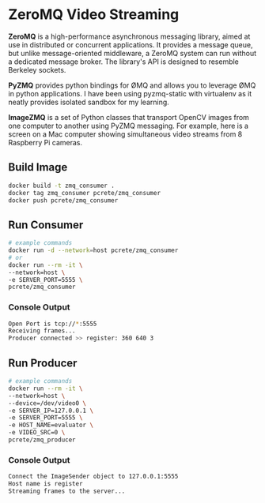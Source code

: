 # ZeroMQ Video Streaming

**ZeroMQ** is a high-performance asynchronous messaging library, aimed at use in distributed or concurrent applications. It provides a message queue, but unlike message-oriented middleware, a ZeroMQ system can run without a dedicated message broker. The library's API is designed to resemble Berkeley sockets.

**PyZMQ** provides python bindings for ØMQ and allows you to leverage ØMQ in python applications. I have been using pyzmq-static with virtualenv as it neatly provides isolated sandbox for my learning.

**ImageZMQ** is a set of Python classes that transport OpenCV images from one computer to another using PyZMQ messaging. For example, here is a screen on a Mac computer showing simultaneous video streams from 8 Raspberry Pi cameras.

## Build Image

```bash
docker build -t zmq_consumer .
docker tag zmq_consumer pcrete/zmq_consumer
docker push pcrete/zmq_consumer
```

## Run Consumer

```bash
# example commands
docker run -d --network=host pcrete/zmq_consumer
# or
docker run --rm -it \
--network=host \
-e SERVER_PORT=5555 \
pcrete/zmq_consumer
```

### Console Output

```bash
Open Port is tcp://*:5555
Receiving frames...
Producer connected >> register: 360 640 3
```

## Run Producer

```bash
# example commands
docker run --rm -it \
--network=host \
--device=/dev/video0 \
-e SERVER_IP=127.0.0.1 \
-e SERVER_PORT=5555 \
-e HOST_NAME=evaluator \
-e VIDEO_SRC=0 \
pcrete/zmq_producer
```

### Console Output

```bash
Connect the ImageSender object to 127.0.0.1:5555
Host name is register
Streaming frames to the server...
```
